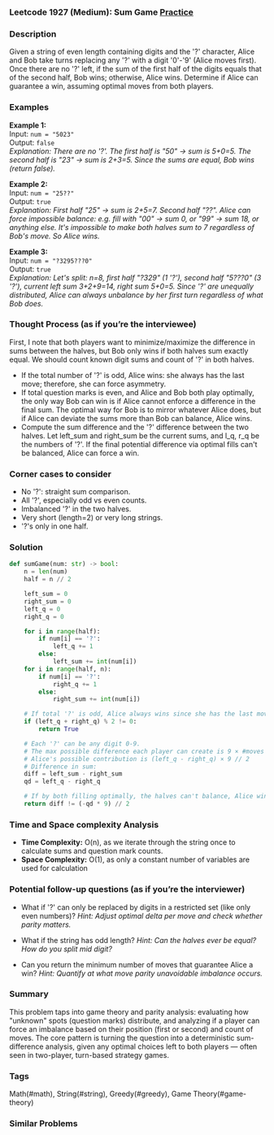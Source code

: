 ### Leetcode 1927 (Medium): Sum Game [Practice](https://leetcode.com/problems/sum-game)

### Description  
Given a string of even length containing digits and the '?' character, Alice and Bob take turns replacing any '?' with a digit '0'-'9' (Alice moves first). Once there are no '?' left, if the sum of the first half of the digits equals that of the second half, Bob wins; otherwise, Alice wins. Determine if Alice can guarantee a win, assuming optimal moves from both players.

### Examples  

**Example 1:**  
Input: `num = "5023"`  
Output: `false`  
*Explanation: There are no '?'. The first half is "50" → sum is 5+0=5. The second half is "23" → sum is 2+3=5. Since the sums are equal, Bob wins (return false).*

**Example 2:**  
Input: `num = "25??"`  
Output: `true`  
*Explanation: First half "25" → sum is 2+5=7. Second half "??". Alice can force impossible balance: e.g. fill with "00" → sum 0, or "99" → sum 18, or anything else. It's impossible to make both halves sum to 7 regardless of Bob's move. So Alice wins.*

**Example 3:**  
Input: `num = "?3295???0"`  
Output: `true`  
*Explanation: Let's split: n=8, first half "?329" (1 '?'), second half "5???0" (3 '?'), current left sum 3+2+9=14, right sum 5+0=5. Since '?' are unequally distributed, Alice can always unbalance by her first turn regardless of what Bob does.*

### Thought Process (as if you’re the interviewee)  
First, I note that both players want to minimize/maximize the difference in sums between the halves, but Bob only wins if both halves sum exactly equal. We should count known digit sums and count of '?' in both halves.  
- If the total number of '?' is odd, Alice wins: she always has the last move; therefore, she can force asymmetry.
- If total question marks is even, and Alice and Bob both play optimally, the only way Bob can win is if Alice cannot enforce a difference in the final sum. The optimal way for Bob is to mirror whatever Alice does, but if Alice can deviate the sums more than Bob can balance, Alice wins.
- Compute the sum difference and the '?' difference between the two halves. Let left_sum and right_sum be the current sums, and l_q, r_q be the numbers of '?'. If the final potential difference via optimal fills can't be balanced, Alice can force a win.

### Corner cases to consider  
- No '?': straight sum comparison.
- All '?', especially odd vs even counts.
- Imbalanced '?' in the two halves.
- Very short (length=2) or very long strings.
- '?'s only in one half.

### Solution

```python
def sumGame(num: str) -> bool:
    n = len(num)
    half = n // 2

    left_sum = 0
    right_sum = 0
    left_q = 0
    right_q = 0

    for i in range(half):
        if num[i] == '?':
            left_q += 1
        else:
            left_sum += int(num[i])
    for i in range(half, n):
        if num[i] == '?':
            right_q += 1
        else:
            right_sum += int(num[i])

    # If total '?' is odd, Alice always wins since she has the last move.
    if (left_q + right_q) % 2 != 0:
        return True

    # Each '?' can be any digit 0-9.
    # The max possible difference each player can create is 9 × #moves
    # Alice's possible contribution is (left_q - right_q) × 9 // 2
    # Difference in sum:
    diff = left_sum - right_sum
    qd = left_q - right_q

    # If by both filling optimally, the halves can't balance, Alice wins
    return diff != (-qd * 9) // 2
```

### Time and Space complexity Analysis  

- **Time Complexity:** O(n), as we iterate through the string once to calculate sums and question mark counts.
- **Space Complexity:** O(1), as only a constant number of variables are used for calculation

### Potential follow-up questions (as if you’re the interviewer)  

- What if '?' can only be replaced by digits in a restricted set (like only even numbers)?
  *Hint: Adjust optimal delta per move and check whether parity matters.*

- What if the string has odd length?
  *Hint: Can the halves ever be equal? How do you split mid digit?*

- Can you return the minimum number of moves that guarantee Alice a win?
  *Hint: Quantify at what move parity unavoidable imbalance occurs.*

### Summary
This problem taps into game theory and parity analysis: evaluating how "unknown" spots (question marks) distribute, and analyzing if a player can force an imbalance based on their position (first or second) and count of moves. The core pattern is turning the question into a deterministic sum-difference analysis, given any optimal choices left to both players — often seen in two-player, turn-based strategy games.

### Tags
Math(#math), String(#string), Greedy(#greedy), Game Theory(#game-theory)

### Similar Problems
